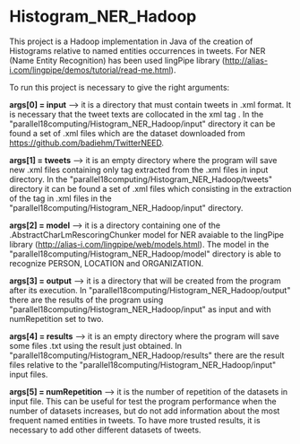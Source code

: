 # Histogram_NER_Hadoop

This project is a Hadoop implementation in Java of the creation of Histograms relative to named entities occurrences in tweets. For NER (Name Entity Recognition) has been used lingPipe library (http://alias-i.com/lingpipe/demos/tutorial/read-me.html).

To run this project is necessary to give the right arguments:

**args[0] = input** --> it is a directory that must contain tweets in .xml format. It is necessary that the tweet texts are collocated in the xml tag <TweetText>. In the "parallel18computing/Histogram_NER_Hadoop/input" directory it can be found a set of .xml files which are the dataset downloaded from https://github.com/badiehm/TwitterNEED.

**args[1] = tweets** --> it is an empty directory where the program will save new .xml files containing only <TweetText> tag extracted from  the .xml files in input directory. In the "parallel18computing/Histogram_NER_Hadoop/tweets" directory it can be found a set of .xml files which consisting in the extraction of the <TweetText> tag in .xml files in the "parallel18computing/Histogram_NER_Hadoop/input" directory.

**args[2] = model** --> it is a directory containing one of the .AbstractCharLmRescoringChunker model for NER avaiable to the lingPipe      library (http://alias-i.com/lingpipe/web/models.html). The model in the "parallel18computing/Histogram_NER_Hadoop/model" directory is able to recognize PERSON, LOCATION and ORGANIZATION.

**args[3] = output** --> it is a directory that will be created from the program after its execution. In "parallel18computing/Histogram_NER_Hadoop/output" there are the results of the program using "parallel18computing/Histogram_NER_Hadoop/input" as input and with numRepetition set to two.

**args[4] = results** --> it is an empty directory where the program will save some files .txt using the result just obtained. In "parallel18computing/Histogram_NER_Hadoop/results" there are the result files relative to the "parallel18computing/Histogram_NER_Hadoop/input" input files. 

**args[5] = numRepetition** --> it is the number of repetition of the datasets in input file. This can be useful for test the program performance when the number of datasets increases, but do not add information about the most frequent named entities in tweets. To have more trusted results, it is necessary to add other different datasets of tweets.
